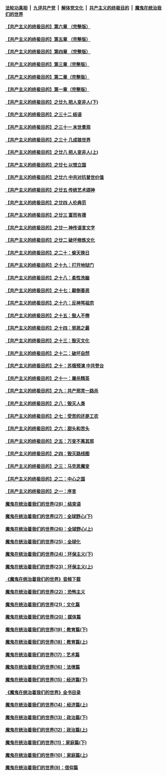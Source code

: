 ####  [法轮功真相](../../../../basic/blob/master/README.md?t=06210531) &nbsp;|&nbsp; [九评共产党](../../../../9ping.md/blob/master/README.md?t=06210531) &nbsp;|&nbsp; [解体党文化](../../../../jtdwh.md/blob/master/README.md?t=06210531)  &nbsp;|&nbsp; [共产主义的终极目的](../../../../gczydzjmd.md/blob/master/README.md?t=06210531) &nbsp;|&nbsp; [魔鬼在统治我们的世界](../../../../mgztzwmdsj.md/blob/master/README.md?t=06210531) 

#### [【共产主义的终极目的】第六章 （完整版）](../pages/nsc422/n11428913.md?t=06210531) 

#### [【共产主义的终极目的】第五章 （完整版）](../pages/nsc422/n11428912.md?t=06210531) 

#### [【共产主义的终极目的】第四章 （完整版）](../pages/nsc422/n11428907.md?t=06210531) 

#### [【共产主义的终极目的】第三章（完整版）](../pages/nsc422/n11428848.md?t=06210531) 

#### [【共产主义的终极目的】第二章（完整版）](../pages/nsc422/n11428831.md?t=06210531) 

#### [【共产主义的终极目的】第一章（完整版）](../pages/nsc422/n11417651.md?t=06210531) 

#### [【共产主义的终极目的】之廿九 把人变非人(下)](../pages/nsc422/n11344140.md?t=06210531) 

#### [【共产主义的终极目的】之三十二 结语](../pages/nsc422/n11360535.md?t=06210531) 

#### [【共产主义的终极目的】之三十一 末世景观](../pages/nsc422/n11351129.md?t=06210531) 

#### [【共产主义的终极目的】之三十 几成狼世界](../pages/nsc422/n11348280.md?t=06210531) 

#### [【共产主义的终极目的】之廿八 把人变非人(上)](../pages/nsc422/n11340492.md?t=06210531) 

#### [【共产主义的终极目的】之廿七 以恨立国](../pages/nsc422/n11336944.md?t=06210531) 

#### [【共产主义的终极目的】之廿六 中共对抗普世价值](../pages/nsc422/n11324785.md?t=06210531) 

#### [【共产主义的终极目的】之廿五 传统艺术颂神](../pages/nsc422/n11296396.md?t=06210531) 

#### [【共产主义的终极目的】之廿四 人伦典范](../pages/nsc422/n11296397.md?t=06210531) 

#### [【共产主义的终极目的】之廿三 富而有德](../pages/nsc422/n11283598.md?t=06210531) 

#### [【共产主义的终极目的】之廿一 神传语言文字](../pages/nsc422/n11263265.md?t=06210531) 

#### [【共产主义的终极目的】之廿二 破坏修炼文化](../pages/nsc422/n11245728.md?t=06210531) 

#### [【共产主义的终极目的】之二十：偷天换日](../pages/nsc422/n11238846.md?t=06210531) 

#### [【共产主义的终极目的】之十九：打开地狱门](../pages/nsc422/n11206376.md?t=06210531) 

#### [【共产主义的终极目的】之十八：柔性洗脑](../pages/nsc422/n11199994.md?t=06210531) 

#### [【共产主义的终极目的】之十七：颠倒善恶](../pages/nsc422/n11179782.md?t=06210531) 

#### [【共产主义的终极目的】之十六：反神骂祖宗](../pages/nsc422/n11166798.md?t=06210531) 

#### [【共产主义的终极目的】之十五：毁人不倦](../pages/nsc422/n11166792.md?t=06210531) 

#### [【共产主义的终极目的】之十四：邪恶之最](../pages/nsc422/n11150249.md?t=06210531) 

#### [【共产主义的终极目的】之十三：毁灭文化](../pages/nsc422/n11135227.md?t=06210531) 

#### [【共产主义的终极目的】之十二：破坏自然](../pages/nsc422/n11135214.md?t=06210531) 

#### [【共产主义的终极目的】之十：苏俄预演 中共登台](../pages/nsc422/n11118424.md?t=06210531) 

#### [【共产主义的终极目的】之十一：屠杀精英](../pages/nsc422/n11118442.md?t=06210531) 

#### [【共产主义的终极目的】之九：共产邪灵一路杀](../pages/nsc422/n11114139.md?t=06210531) 

#### [【共产主义的终极目的】之八：毁灭人类](../pages/nsc422/n11108503.md?t=06210531) 

#### [【共产主义的终极目的】之七：受苦的还是工农](../pages/nsc422/n11101809.md?t=06210531) 

#### [【共产主义的终极目的】之六：甜头和苦头](../pages/nsc422/n11096971.md?t=06210531) 

#### [【共产主义的终极目的】之五：万变不离其邪](../pages/nsc422/n11091285.md?t=06210531) 

#### [【共产主义的终极目的】之四：毁灭路线图](../pages/nsc422/n11086284.md?t=06210531) 

#### [【共产主义的终极目的】之三：马克思魔变](../pages/nsc422/n11061941.md?t=06210531) 

#### [【共产主义的终极目的】之二：中心之国](../pages/nsc422/n11047728.md?t=06210531) 

#### [【共产主义的终极目的】之一：序言](../pages/nsc422/n11086077.md?t=06210531) 

#### [魔鬼在统治着我们的世界(28)：结束语](../pages/nsc422/n10936246.md?t=06210531) 

#### [魔鬼在统治着我们的世界(27)：全球野心(下)](../pages/nsc422/n10928319.md?t=06210531) 

#### [魔鬼在统治着我们的世界(26)：全球野心(上)](../pages/nsc422/n10900318.md?t=06210531) 

#### [魔鬼在统治着我们的世界(25)：全球化](../pages/nsc422/n10788205.md?t=06210531) 

#### [魔鬼在统治着我们的世界(24)：环保主义(下)](../pages/nsc422/n10695307.md?t=06210531) 

#### [魔鬼在统治着我们的世界(23)：环保主义(上)](../pages/nsc422/n10688613.md?t=06210531) 

#### [《魔鬼在统治着我们的世界》音频下载](../pages/nsc422/n10635553.md?t=06210531) 

#### [魔鬼在统治着我们的世界(22)：恐怖主义](../pages/nsc422/n10614727.md?t=06210531) 

#### [魔鬼在统治着我们的世界(21)：文化篇](../pages/nsc422/n10597706.md?t=06210531) 

#### [魔鬼在统治着我们的世界(20)：媒体篇](../pages/nsc422/n10586579.md?t=06210531) 

#### [魔鬼在统治着我们的世界(19)：教育篇(下)](../pages/nsc422/n10564808.md?t=06210531) 

#### [魔鬼在统治着我们的世界(18)：教育篇(上)](../pages/nsc422/n10526970.md?t=06210531) 

#### [魔鬼在统治着我们的世界(17)：艺术篇](../pages/nsc422/n10499093.md?t=06210531) 

#### [魔鬼在统治着我们的世界(16)：法律篇](../pages/nsc422/n10485969.md?t=06210531) 

#### [魔鬼在统治着我们的世界(15)：经济篇(下)](../pages/nsc422/n10469975.md?t=06210531) 

#### [《魔鬼在统治着我们的世界》全书目录](../pages/nsc422/n10464261.md?t=06210531) 

#### [魔鬼在统治着我们的世界(14)：经济篇(上)](../pages/nsc422/n10457370.md?t=06210531) 

#### [魔鬼在统治着我们的世界(13)：政治篇(下)](../pages/nsc422/n10448270.md?t=06210531) 

#### [魔鬼在统治着我们的世界(12)：政治篇(上)](../pages/nsc422/n10444576.md?t=06210531) 

#### [魔鬼在统治着我们的世界(11)：家庭篇(下)](../pages/nsc422/n10440961.md?t=06210531) 

#### [魔鬼在统治着我们的世界(10)：家庭篇(上)](../pages/nsc422/n10435448.md?t=06210531) 

#### [魔鬼在统治着我们的世界(9)：信仰篇](../pages/nsc422/n10432159.md?t=06210531) 

